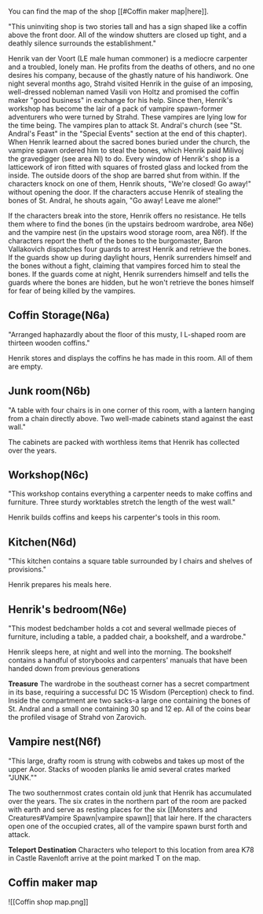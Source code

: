 You can find the map of the shop [[#Coffin maker map|here]].

"This uninviting shop is two stories tall and has a sign shaped like a coffin above the front door. All of the window shutters are closed up tight, and a deathly silence surrounds the establishment."

Henrik van der Voort (LE male human commoner) is a mediocre carpenter and a troubled, lonely man. He profits from the deaths of others, and no one desires his company, because of the ghastly nature of his handiwork. One night several months ago, Strahd visited Henrik in the guise of an imposing, well-dressed nobleman named Vasili von Holtz and promised the coffin maker "good business" in exchange for his help. Since then, Henrik's workshop has become the lair of a pack of vampire spawn-former adventurers who were turned by Strahd. These vampires are lying low for the time being. The vampires plan to attack St. Andral's church (see "St. Andral's Feast" in the "Special Events" section at the end of this chapter). When Henrik learned about the sacred bones buried under the church, the vampire spawn ordered him to steal the bones, which Henrik paid Milivoj the gravedigger (see area Nl) to do. Every window of Henrik's shop is a latticework of iron fitted with squares of frosted glass and locked from the inside. The outside doors of the shop are barred shut from within. If the characters knock on one of them, Henrik shouts, "We're closed! Go away!" without opening the door. If the characters accuse Henrik of stealing the bones of St. Andral, he shouts again, "Go away! Leave me alone!" 

If the characters break into the store, Henrik offers no resistance. He tells them where to find the bones (in the upstairs bedroom wardrobe, area N6e) and the vampire nest (in the upstairs wood storage room, area N6f). If the characters report the theft of the bones to the burgomaster, Baron Vallakovich dispatches four guards to arrest Henrik and retrieve the bones. If the guards show up during daylight hours, Henrik surrenders himself and the bones without a fight, claiming that vampires forced him to steal the bones. If the guards come at night, Henrik surrenders himself and tells the guards where the bones are hidden, but he won't retrieve the bones himself for fear of being killed by the vampires.

## Coffin Storage(N6a)
"Arranged haphazardly about the floor of this musty, I L-shaped room are thirteen wooden coffins."

Henrik stores and displays the coffins he has made in this room. All of them are empty.

## Junk room(N6b)
"A table with four chairs is in one corner of this room, with a lantern hanging from a chain directly above. Two well-made cabinets stand against the east wall."

The cabinets are packed with worthless items that Henrik has collected over the years.

## Workshop(N6c)
"This workshop contains everything a carpenter needs to make coffins and furniture. Three sturdy worktables stretch the length of the west wall."

Henrik builds coffins and keeps his carpenter's tools in this room.

## Kitchen(N6d)
"This kitchen contains a square table surrounded by I chairs and shelves of provisions."

Henrik prepares his meals here.

## Henrik's bedroom(N6e)
"This modest bedchamber holds a cot and several wellmade pieces of furniture, including a table, a padded chair, a bookshelf, and a wardrobe."

Henrik sleeps here, at night and well into the morning. The bookshelf contains a handful of storybooks and carpenters' manuals that have been handed down from previous generations

**Treasure**
The wardrobe in the southeast corner has a secret compartment in its base, requiring a successful DC 15 Wisdom (Perception) check to find. Inside the compartment are two sacks-a large one containing the bones of St. Andral and a small one containing 30 sp and 12 ep. All of the coins bear the profiled visage of Strahd von Zarovich.

## Vampire nest(N6f)
"This large, drafty room is strung with cobwebs and takes up most of the upper Aoor. Stacks of wooden planks lie amid several crates marked "JUNK.""

The two southernmost crates contain old junk that Henrik has accumulated over the years. The six crates in the northern part of the room are packed with earth and serve as resting places for the six [[Monsters and Creatures#Vampire Spawn|vampire spawn]] that lair here. If the characters open one of the occupied crates, all of the vampire spawn burst forth and attack. 

**Teleport Destination**
Characters who teleport to this location from area K78 in Castle Ravenloft arrive at the point marked T on the map.

## Coffin maker map

![[Coffin shop map.png]]